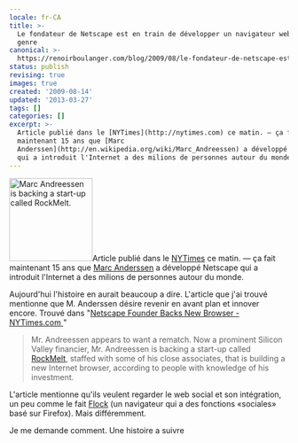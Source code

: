 ```yaml
---
locale: fr-CA
title: >-
  Le fondateur de Netscape est en train de développer un navigateur web nouveau
  genre
canonical: >-
  https://renoirboulanger.com/blog/2009/08/le-fondateur-de-netscape-est-en-train-de-developper-un-navigateur-web-nouveau-genre/
status: publish
revising: true
images: true
created: '2009-08-14'
updated: '2013-03-27'
tags: []
categories: []
excerpt: >-
  Article publié dans le [NYTimes](http://nytimes.com) ce matin. — ça fait
  maintenant 15 ans que [Marc
  Anderssen](http://en.wikipedia.org/wiki/Marc_Andreessen) a développé Netscape
  qui a introduit l'Internet a des milions de personnes autour du monde.
---
```


<p><img src="https://renoirb.github.io/site-assets/assets/content/blog/2009/08/browser1_190-150x150.jpg" alt="Marc Andreessen is backing a start-up called RockMelt." title="Marc Andreessen is backing a start-up called RockMelt. " width="150" height="150" class="alignleft size-thumbnail wp-image-660" />Article publié dans le <a href="http://nytimes.com">NYTimes</a> ce matin. &mdash; ça fait maintenant 15 ans que <a href="http://en.wikipedia.org/wiki/Marc_Andreessen">Marc Anderssen</a> a développé Netscape qui a introduit l'Internet a des milions de personnes autour du monde.</p>

<p>Aujourd'hui l'histoire en aurait beaucoup a dire. L'article que j'ai trouvé mentionne que M. Anderssen désire revenir en avant plan et innover encore. Trouvé dans "<a href="http://bit.ly/93xGj">Netscape Founder Backs New Browser - NYTimes.com </a>"</p>
<!--more-->

<blockquote lang="en">Mr. Andreessen appears to want a rematch. Now a prominent Silicon Valley financier, Mr. Andreessen is backing a start-up called <a href="http://bit.ly/QO5nr">RockMelt</a>, staffed with some of his close associates, that is building a new Internet browser, according to people with knowledge of his investment. </blockquote>

<p>L'article mentionne qu'ils veulent regarder le web social et son intégration, un peu comme le fait <a href="http://www.flock.com">Flock</a> (un navigateur qui a des fonctions «sociales» basé sur Firefox). Mais différemment.</p>

<p>Je me demande comment. Une histoire a suivre</p>
